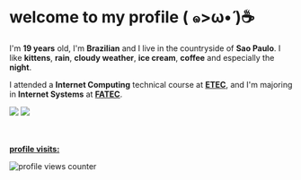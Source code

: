 # welcome to my profile ( ๑>ω•́ )☕

I'm **19 years** old, I'm **Brazilian** and I live in the countryside of **Sao Paulo**. I like **kittens**, **rain**, **cloudy weather**, **ice cream**, **coffee** and especially the **night**.

I attended a **Internet Computing** technical course at **[ETEC](https://www.cps.sp.gov.br/sobre-o-centro-paula-souza/)**, and I'm majoring in **Internet Systems** at **[FATEC](https://www.cps.sp.gov.br/sobre-o-centro-paula-souza/)**.

<div>
  <img src=https://github-readme-stats.vercel.app/api?username=meawto&border_color=23232f&show_icons=true&bg_color=40,23232f,23232f&border_radius=12&title_color=ff578b&text_color=fff /> 
  <img src=https://github-readme-stats.vercel.app/api/top-langs/?username=meawto&layout=compact&border_color=23232f&bg_color=40,23232f,23232f&border_radius=12&title_color=ff578b&text_color=fff /> 
</div>

<br/>
<br/>
 
**[profile visits:](#)**

![profile views counter](https://count.getloli.com/get/@meawto?theme=rule34)
